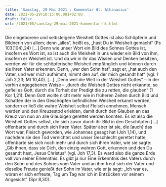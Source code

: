 ```yaml
---
title: 'Samstag, 29 Mai 2021 : Kommentar Hl. Athanasius'
date: 2021-05-29T10:15:00.001+02:00
draft: false
url: /2021/05/samstag-29-mai-2021-kommentar-hl.html
---
```


Die eingeborene und selbsteigene Weisheit Gottes ist also Schöpferin und Bildnerin von allem; denn „alles“, heißt es, „hast Du in Weisheit gemacht“ (Ps 103(104),24) \[…\] Denn wie unser Wort ein Bild des Sohnes Gottes ist, insofern es Wort ist, so ist auch die Weisheit in uns wieder ein Bild von ihm, insofern er Weisheit ist. Und da wir in ihr das Wissen und Denken besitzen, werden wir für die schöpferische Weisheit empfänglich und können durch sie ihren Vater erkennen. Denn, „wer den Sohn hat“, sagt er, „hat auch den Vater, und wer mich aufnimmt, nimmt den auf, der mich gesandt hat“ (vgl. 1 Joh 2,23; Mt 10,40). \[…\] „Denn weil die Welt in der Weisheit Gottes“ – in der vorhin angegebenen Weise – „durch die Weisheit Gottes nicht erkannte, so gefiel es Gott, durch die Torheit der Predigt die zu retten, die glauben“ (1 Kor 1,21). Denn Gott wollte nicht mehr wie in früheren Zeiten durch Bild und Schatten der in den Geschöpfen befindlichen Weisheit erkannt werden, sondern er ließ die wahre Weisheit selbst Fleisch annehmen, Mensch werden und den Kreuzestod erleiden, damit durch den Glauben an das Kreuz von nun an alle Gläubigen gerettet werden könnten. Es ist also die Weisheit Gottes selbst, die sich zuvor durch ihr Bild in den Geschöpfen \[…\] offenbarte und durch sich ihren Vater. Später aber ist sie, die \[auch\] das Wort war, Fleisch geworden, wie Johannes gesagt hat (Joh 1,14), und nachdem sie den Tod vernichtet und unser Geschlecht gerettet hatte, offenbarte sie sich noch mehr und durch sich ihren Vater, wie sie sagte: „Gib ihnen, dass sie Dich, den einzig wahren Gott, erkennen und den Du gesandt hast, Jesus Christus“ (vgl. Joh 17,3). Es ward also die ganze Erde voll von seiner Erkenntnis. Es gibt ja nur Eine Erkenntnis des Vaters durch den Sohn und des Sohnes vom Vater und an ihm freut sich der Vater und dieselbe Freude genießt der Sohn im Vater, wie er ja sagt: „Ich war es, woran er sich erfreute, Tag um Tag war ich in Entzücken vor seinem Angesicht“ (Spr 8,30).
